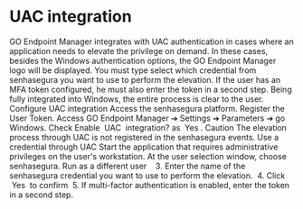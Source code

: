 # UAC integration 

GO Endpoint Manager integrates with UAC authentication in cases where an application needs to elevate the privilege on demand. In these cases, besides the Windows authentication options, the GO Endpoint Manager logo will be displayed.
You must type select which credential from senhasegura you want to use to perform the elevation. If the user has an MFA token configured, he must also enter the token in a second step.
Being fully integrated into Windows, the entire process is clear to the user.
Configure UAC integration
Access the senhasegura platform.
Register the User Token.
Access 
GO Endpoint Manager ➔
Settings ➔
Parameters ➔ go Windows.
Check 
Enable 
UAC 
integration?
 as
 Yes
.
Caution
The elevation process through UAC is not registered in the senhasegura events.
Use a credential through UAC
Start the application that requires administrative privileges on the user's workstation.
At the user selection window, choose senhasegura.
Run as a different user
 
 3. Enter the name of the senhasegura credential you want to use to perform the elevation.
 4. Click
 Yes 
to confirm
 5. If multi-factor authentication is enabled, enter the token in a second step.